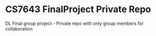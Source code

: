 # CS7643 FinalProject Private Repo
DL Final group project - Private repo with only group members for collaboration
